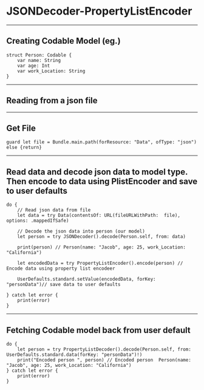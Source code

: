 # JSONDecoder-PropertyListEncoder

---

 Creating Codable Model (eg.)
---

```
struct Person: Codable {
    var name: String
    var age: Int
    var work_Location: String
}
```

--- 
Reading from a json file
---

---
Get File
---

```
guard let file = Bundle.main.path(forResource: "Data", ofType: "json") else {return}
```

---
Read data and decode json data to model type. Then encode to data using PlistEncoder and save to user defaults
---

```
do {
    // Read json data from file
    let data = try Data(contentsOf: URL(fileURLWithPath:  file), options: .mappedIfSafe)
 
    // Decode the json data into person (our model)
    let person = try JSONDecoder().decode(Person.self, from: data)
 
    print(person) // Person(name: "Jacob", age: 25, work_Location: "California")
 
    let encodedData = try PropertyListEncoder().encode(person) // Encode data using property list encodeer
 
    UserDefaults.standard.setValue(encodedData, forKey: "personData")// save data to user defaults
 
} catch let error {
    print(error)
}
```

---
Fetching Codable model back from user default
---

```
do {
    let person = try PropertyListDecoder().decode(Person.self, from: UserDefaults.standard.data(forKey: "personData")!)
    print("Encoded person ", person) // Encoded person  Person(name: "Jacob", age: 25, work_Location: "California")
} catch let error {
    print(error)
}
```
